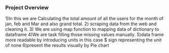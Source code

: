 ### Project Overview

 1)In this we are Calculating the total amount of all the users for the month of jan, feb and Mar and also grand total.
2)  scraping data from the web and cleaning it.
3) We are using map function to mapping data of dictionary to dataframe
4)We are task  filling those missing values manually.
5)data frame more readable by introducing units in this case $ sign representing the unit of none
6)present the results visually by Pie chart


